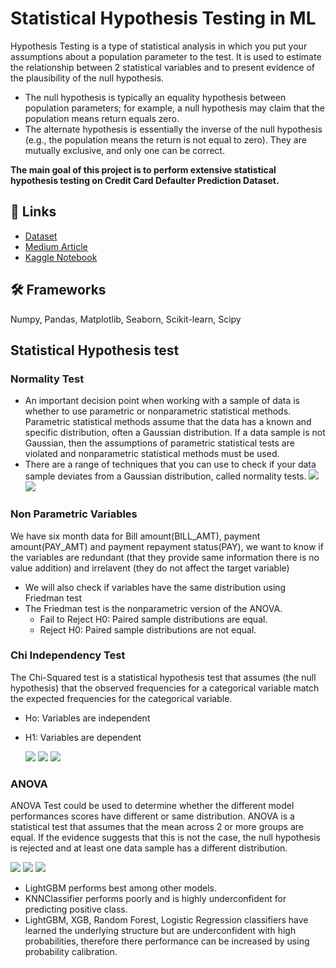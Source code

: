 

# Statistical Hypothesis Testing in ML

Hypothesis Testing is a type of statistical analysis in which you put your assumptions about a population parameter to the test. It is used to estimate the relationship between 2 statistical variables and to present evidence of the plausibility of the null hypothesis.

- The null hypothesis is typically an equality hypothesis between population parameters; for example, a null hypothesis may claim that the population means return equals zero. 
- The alternate hypothesis is essentially the inverse of the null hypothesis (e.g., the population means the return is not equal to zero). 
They are mutually exclusive, and only one can be correct.

**The main goal of this project is to perform extensive statistical hypothesis testing on Credit Card Defaulter Prediction Dataset.**

## 🔗 Links

- [Dataset](https://www.kaggle.com/datasets/uciml/default-of-credit-card-clients-dataset)
- [Medium Article](https://medium.com/@sudhanshurastogi/statistical-hypothesis-testing-in-applied-machine-learning-c4952d59dd29)
- [Kaggle Notebook](https://www.kaggle.com/code/sudhanshu2198/statistical-hypothesis-testing-in-ml)

## 🛠 Frameworks
Numpy, Pandas, Matplotlib, Seaborn, Scikit-learn, Scipy

## Statistical Hypothesis test

### Normality Test
- An important decision point when working with a sample of data is whether to use parametric or nonparametric statistical methods. Parametric statistical methods assume that the data has a known and specific distribution, often a Gaussian distribution. If a data sample is not Gaussian, then the assumptions of parametric statistical tests are violated and nonparametric statistical methods must be used.
- There are a range of techniques that you can use to check if your data sample deviates from a Gaussian distribution, called normality tests.
![](https://github.com/sudhanshu2198/Statistical-Hypothesis-Testing/blob/main/images/1.PNG)
![](https://github.com/sudhanshu2198/Statistical-Hypothesis-Testing/blob/main/images/2.PNG)
### Non Parametric Variables
We have six month data for Bill amount(BILL_AMT), payment amount(PAY_AMT) and payment repayment status(PAY), we want to know if the variables are redundant (that they provide same information there is no value addition) and irrelavent (they do not affect the target variable)

- We will also check if variables have the same distribution using Friedman test
- The Friedman test is the nonparametric version of the ANOVA.
  - Fail to Reject H0: Paired sample distributions are equal.
  - Reject H0: Paired sample distributions are not equal.

### Chi Independency Test
The Chi-Squared test is a statistical hypothesis test that assumes (the null hypothesis) that the observed frequencies for a categorical variable match the expected frequencies for the categorical variable.

- Ho: Variables are independent
- H1: Variables are dependent

  ![](https://github.com/sudhanshu2198/Statistical-Hypothesis-Testing/blob/main/images/5.PNG)
  ![](https://github.com/sudhanshu2198/Statistical-Hypothesis-Testing/blob/main/images/6.PNG)
  ![](https://github.com/sudhanshu2198/Statistical-Hypothesis-Testing/blob/main/images/7.PNG)

### ANOVA
ANOVA Test could be used to determine whether the different model performances scores have different or same distribution. ANOVA is a statistical test that assumes that the mean across 2 or more groups are equal. If the evidence suggests that this is not the case, the null hypothesis is rejected and at least one data sample has a different distribution.

![](https://github.com/sudhanshu2198/Statistical-Hypothesis-Testing/blob/main/images/8.PNG)
![](https://github.com/sudhanshu2198/Statistical-Hypothesis-Testing/blob/main/images/9.PNG)
![](https://github.com/sudhanshu2198/Statistical-Hypothesis-Testing/blob/main/images/10.PNG)

- LightGBM performs best among other models.
- KNNClassifier performs poorly and is highly underconfident for predicting positive class.
- LightGBM, XGB, Random Forest, Logistic Regression classifiers have learned the underlying structure but are underconfident with high probabilities, therefore there performance can be increased by using probability calibration.









